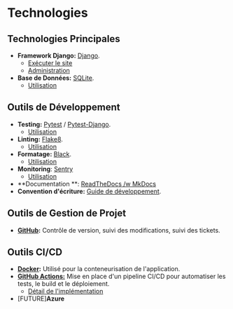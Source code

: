 # Technologies

## Technologies Principales

- **Framework Django:** [Django](https://www.djangoproject.com/).
    - [Exécuter le site](Installation.md#exécuter-le-site)
    - [Administration](Installation.md#panel-dadministration)
- **Base de Données:** [SQLite](https://www.sqlite.org/index.html).
    - [Utilisation](StructureBaseDeDonnees.md#intéraction-avec-la-base-de-données)

## Outils de Développement

- **Testing:**  [Pytest](https://docs.pytest.org/en/7.4.x/changelog.html) /
  [Pytest-Django](https://pytest-django.readthedocs.io/en/latest/changelog.html).
    - [Utilisation](ProcedureTestEtGestionErreurs.md#tests-unitaires)
- **Linting:** [Flake8](https://flake8.pycqa.org/en/latest/release-notes/index.html).
    - [Utilisation](ProcedureTestEtGestionErreurs.md#linting)
- **Formatage:** [Black](https://black.readthedocs.io/en/stable/change_log.html).
    - [Utilisation](ProcedureTestEtGestionErreurs.md#formatage)
- **Monitoring**: [Sentry](https://sentry.io/welcome/)
    - [Utilisation](ProcedureTestEtGestionErreurs.md#monitoring)
- **Documentation
  **: [ReadTheDocs /w MkDocs](https://docs.readthedocs.io/en/stable/intro/getting-started-with-mkdocs.html)
- **Convention d'écriture:** [Guide de développement](pdf/Guide%20de%20développement.pdf).

## Outils de Gestion de Projet

- **[GitHub](https://github.com/AntoineArchy/Lettings-FR):** Contrôle de version, suivi des modifications, suivi des
  tickets.

## Outils CI/CD

- **[Docker](https://hub.docker.com/repository/docker/antoinetsz/letting-fr/general):** Utilisé pour la conteneurisation
  de l'application.
- **[GitHub Actions:](https://github.com/features/actions)** Mise en place d'un pipeline CI/CD pour automatiser les
  tests, le build et le déploiement.
    - [Détail de l'implémentation](CI_CD_Deploiement.md)
- [FUTURE]**Azure**
